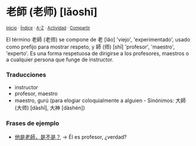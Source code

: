 # 老師 (老师) [lǎoshī]
<sup>[Inicio](../../../../index.md) · [Índice](../../../../indices/chino-espanol-lao3.md) · [A-Z](../../../../indices/alfabetico.md) · [Actividad](../../../../indices/actividad.md) · [Compartir](https://x.com/intent/tweet?text=%E8%80%81%E5%B8%AB%20(%E8%80%81%E5%B8%88)%20%5Bl%C7%8Eosh%C4%AB%5D%20en%20el%20Diccionario%20chino-espa%C3%B1ol%2C%20con%20frases%20de%20ejemplo%2C%20notas%20gramaticales%20y%20traducciones.%0A%E2%86%92%20https%3A%2F%2Fjucardus.github.io%2Fcontenido%2Fl%2Fa%2Fo%2Flao3-shi1.html%0A%0A%23chn_espnl_jucardus%0A%40jucardus)</sup>

El término 老師 (老师) se compone de 老 [lǎo] 'viejo', 'experimentado', usado como prefijo para mostrar respeto, y 師 (师) [shī] 'profesor', 'maestro', 'experto'. Es una forma respetuosa de dirigirse a los profesores, maestros o a cualquier persona que funge de instructor.

### Traducciones

* instructor
* profesor, maestro
* maestro, gurú (para elogiar coloquialmente a alguien - Sinónimos: 大師 (大师) [dàshī], 大神 [dàshén])

### Frases de ejemplo

* [他是老師，是不是？](../../../../contenido/t/a/1/ta1-shi4-lao3-shi1-shi4-bu2-shi4.md) → Él es profesor, ¿verdad?
